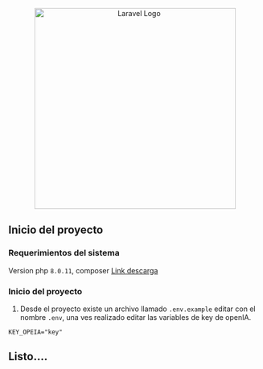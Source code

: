 <p align="center"><a href="https://laravel.com" target="_blank"><img src="https://raw.githubusercontent.com/laravel/art/master/logo-lockup/5%20SVG/2%20CMYK/1%20Full%20Color/laravel-logolockup-cmyk-red.svg" width="400" alt="Laravel Logo"></a></p>


## Inicio del proyecto

### Requerimientos del sistema
Version php `8.0.11`, 
composer [Link descarga](https://getcomposer.org/download/) 

### Inicio del proyecto 
1. Desde el proyecto existe un archivo llamado `.env.example` editar con el nombre `.env`, una ves realizado editar las variables de key de openIA.
```
KEY_OPEIA="key"
```

## Listo....


